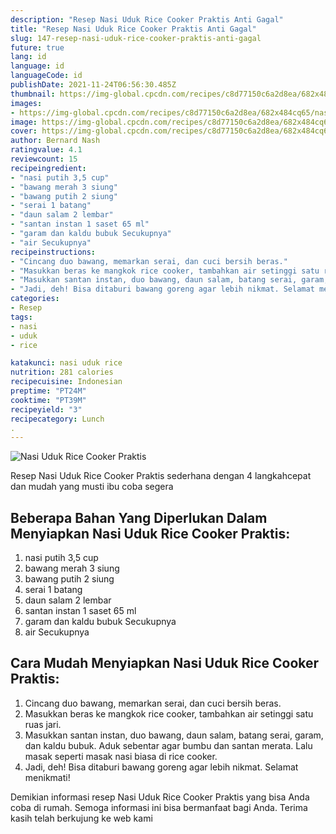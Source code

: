```yaml
---
description: "Resep Nasi Uduk Rice Cooker Praktis Anti Gagal"
title: "Resep Nasi Uduk Rice Cooker Praktis Anti Gagal"
slug: 147-resep-nasi-uduk-rice-cooker-praktis-anti-gagal
future: true
lang: id
language: id
languageCode: id
publishDate: 2021-11-24T06:56:30.485Z 
thumbnail: https://img-global.cpcdn.com/recipes/c8d77150c6a2d8ea/682x484cq65/nasi-uduk-rice-cooker-praktis-foto-resep-utama.png
images:
- https://img-global.cpcdn.com/recipes/c8d77150c6a2d8ea/682x484cq65/nasi-uduk-rice-cooker-praktis-foto-resep-utama.png
image: https://img-global.cpcdn.com/recipes/c8d77150c6a2d8ea/682x484cq65/nasi-uduk-rice-cooker-praktis-foto-resep-utama.png
cover: https://img-global.cpcdn.com/recipes/c8d77150c6a2d8ea/682x484cq65/nasi-uduk-rice-cooker-praktis-foto-resep-utama.png
author: Bernard Nash
ratingvalue: 4.1
reviewcount: 15
recipeingredient:
- "nasi putih 3,5 cup"
- "bawang merah 3 siung"
- "bawang putih 2 siung"
- "serai 1 batang"
- "daun salam 2 lembar"
- "santan instan 1 saset 65 ml"
- "garam dan kaldu bubuk Secukupnya"
- "air Secukupnya"
recipeinstructions:
- "Cincang duo bawang, memarkan serai, dan cuci bersih beras."
- "Masukkan beras ke mangkok rice cooker, tambahkan air setinggi satu ruas jari."
- "Masukkan santan instan, duo bawang, daun salam, batang serai, garam, dan kaldu bubuk. Aduk sebentar agar bumbu dan santan merata. Lalu masak seperti masak nasi biasa di rice cooker."
- "Jadi, deh! Bisa ditaburi bawang goreng agar lebih nikmat. Selamat menikmati!"
categories:
- Resep
tags:
- nasi
- uduk
- rice

katakunci: nasi uduk rice 
nutrition: 281 calories
recipecuisine: Indonesian
preptime: "PT24M"
cooktime: "PT39M"
recipeyield: "3"
recipecategory: Lunch
. 
---
```



![Nasi Uduk Rice Cooker Praktis](https://img-global.cpcdn.com/recipes/c8d77150c6a2d8ea/682x484cq65/nasi-uduk-rice-cooker-praktis-foto-resep-utama.png)

Resep Nasi Uduk Rice Cooker Praktis  sederhana dengan 4 langkahcepat dan mudah yang musti ibu coba segera

<!--inarticleads1-->

## Beberapa Bahan Yang Diperlukan Dalam Menyiapkan Nasi Uduk Rice Cooker Praktis:

1. nasi putih 3,5 cup
1. bawang merah 3 siung
1. bawang putih 2 siung
1. serai 1 batang
1. daun salam 2 lembar
1. santan instan 1 saset 65 ml
1. garam dan kaldu bubuk Secukupnya
1. air Secukupnya



<!--inarticleads2-->

## Cara Mudah Menyiapkan Nasi Uduk Rice Cooker Praktis:

1. Cincang duo bawang, memarkan serai, dan cuci bersih beras.
1. Masukkan beras ke mangkok rice cooker, tambahkan air setinggi satu ruas jari.
1. Masukkan santan instan, duo bawang, daun salam, batang serai, garam, dan kaldu bubuk. Aduk sebentar agar bumbu dan santan merata. Lalu masak seperti masak nasi biasa di rice cooker.
1. Jadi, deh! Bisa ditaburi bawang goreng agar lebih nikmat. Selamat menikmati!




Demikian informasi  resep Nasi Uduk Rice Cooker Praktis   yang bisa Anda coba di rumah. Semoga informasi ini bisa bermanfaat bagi Anda. Terima kasih telah berkujung ke web kami
